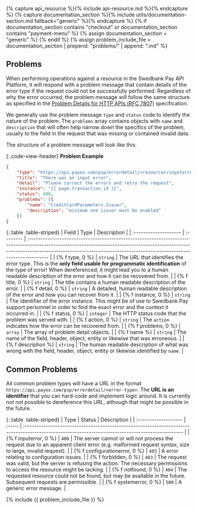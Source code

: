 {% capture api_resource %}{% include api-resource.md %}{% endcapture %}
{% capture documentation_section %}{% include utils/documentation-section.md fallback="generic" %}{% endcapture %}
{% if documentation_section contains "checkout" or documentation_section contains "payment-menu" %}
    {% assign documentation_section = "generic" %}
{% endif %}
{% assign problem_include_file = documentation_section | prepend: "problems/" | append: ".md" %}

## Problems

When performing operations against a resource in the Swedbank Pay API Platform,
it will respond with a problem message that contain details of the error type if
the request could not be successfully performed. Regardless of why the error
occurred, the problem message will follow the same structure as specified in the
[Problem Details for HTTP APIs (RFC 7807)][rfc-7807] specification.

We generally use the problem message `type` and `status` code to identify the
nature of the problem. The `problems` array contains objects with `name` and
`description` that will often help narrow down the specifics of the problem,
usually to the field in the request that was missing or contained invalid data.

The structure of a problem message will look like this:

{:.code-view-header}
**Problem Example**

```json
{
    "type": "https://api.payex.com/psp/errordetail/<resource>/inputerror",
    "title": "There was an input error",
    "detail": "Please correct the errors and retry the request",
    "instance": "{{ page.transaction_id }}",
    "status": 400,
    "problems": [{
        "name": "CreditCardParameters.Issuer",
        "description": "minimum one issuer must be enabled"
    }]
}
```

{:.table .table-striped}
| Field                 | Type      | Description                                                                                                                                                                                                                                         |
| :-------------------- | :-------- | :-------------------------------------------------------------------------------------------------------------------------------------------------------------------------------------------------------------------------------------------------- |
| {% f type, 0 %}                | `string`  | The URL that identifies the error type. This is the **only field usable for programmatic identification** of the type of error! When dereferenced, it might lead you to a human readable description of the error and how it can be recovered from. |
| {% f title, 0 %}               | `string`  | The title contains a human readable description of the error.                                                                                                                                                                                       |
| {% f detail, 0 %}              | `string`  | A detailed, human readable description of the error and how you can recover from it.                                                                                                                                                                |
| {% f instance, 0 %}            | `string`  | The identifier of the error instance. This might be of use to Swedbank Pay support personnel in order to find the exact error and the context it occurred in.                                                                                       |
| {% f status, 0 %}              | `integer` | The HTTP status code that the problem was served with.                                                                                                                                                                                              |
| {% f action, 0 %}              | `string`  | The `action` indicates how the error can be recovered from.                                                                                                                                                                                         |
| {% f problems, 0 %}            | `array`   | The array of problem detail objects.                                                                                                                                                                                                                |
| {% f name %}        | `string`  | The name of the field, header, object, entity or likewise that was erroneous.                                                                                                                                                                       |
| {% f description %} | `string`  | The human readable description of what was wrong with the field, header, object, entity or likewise identified by `name`.                                                                                                                           |

## Common Problems

All common problem types will have a URL in the format
`https://api.payex.com/psp/errordetail/<error-type>`. The **URL is an
identifier** that you can hard-code and implement logic around. It is currently
not not possible to dereference this URL, although that might be possible in the
future.

{:.table .table-striped}
| Type                 | Status | Description                                                                                                                                        |
| :------------------- | :----: | :------------------------------------------------------------------------------------------------------------------------------------------------- |
| {% f inputerror, 0 %}         | `400`  | The server cannot or will not process the request due to an apparent client error (e.g. malformed request syntax, size to large, invalid request). |
| {% f configurationerror, 0 %} | `403`  | A error relating to configuration issues.   |
| {% f forbidden, 0 %}          | `403`  | The request was valid, but the server is refusing the action. The necessary permissions to access the resource might be lacking.                   |
| {% f notfound, 0 %}           | `404`  | The requested resource could not be found, but may be available in the future. Subsequent requests are permissible.                                |
| {% f systemerror, 0 %}        | `500`  | A generic error message.                 |

{% include {{ problem_include_file }} %}

[rfc-7807]: https://tools.ietf.org/html/rfc7807

